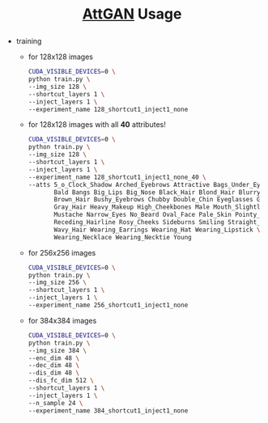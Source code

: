 # <p align="center"> [AttGAN](https://arxiv.org/abs/1711.10678) Usage </p>

- training

    - for 128x128 images

        ```sh
        CUDA_VISIBLE_DEVICES=0 \
        python train.py \
        --img_size 128 \
        --shortcut_layers 1 \
        --inject_layers 1 \
        --experiment_name 128_shortcut1_inject1_none
        ```

    - for 128x128 images with all **40** attributes!

        ```sh
        CUDA_VISIBLE_DEVICES=0 \
        python train.py \
        --img_size 128 \
        --shortcut_layers 1 \
        --inject_layers 1 \
        --experiment_name 128_shortcut1_inject1_none_40 \
        --atts 5_o_Clock_Shadow Arched_Eyebrows Attractive Bags_Under_Eyes \
               Bald Bangs Big_Lips Big_Nose Black_Hair Blond_Hair Blurry \
               Brown_Hair Bushy_Eyebrows Chubby Double_Chin Eyeglasses Goatee \
               Gray_Hair Heavy_Makeup High_Cheekbones Male Mouth_Slightly_Open \
               Mustache Narrow_Eyes No_Beard Oval_Face Pale_Skin Pointy_Nose \
               Receding_Hairline Rosy_Cheeks Sideburns Smiling Straight_Hair \
               Wavy_Hair Wearing_Earrings Wearing_Hat Wearing_Lipstick \
               Wearing_Necklace Wearing_Necktie Young
        ```

    - for 256x256 images

        ```sh
        CUDA_VISIBLE_DEVICES=0 \
        python train.py \
        --img_size 256 \
        --shortcut_layers 1 \
        --inject_layers 1 \
        --experiment_name 256_shortcut1_inject1_none
        ```

    - for 384x384 images

        ```sh
        CUDA_VISIBLE_DEVICES=0 \
        python train.py \
        --img_size 384 \
        --enc_dim 48 \
        --dec_dim 48 \
        --dis_dim 48 \
        --dis_fc_dim 512 \
        --shortcut_layers 1 \
        --inject_layers 1 \
        --n_sample 24 \
        --experiment_name 384_shortcut1_inject1_none
        ```

